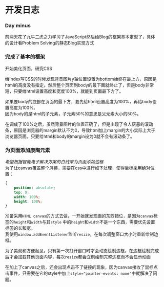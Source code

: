 # 开发日志

### Day minus
前两天花了九牛二虎之力学习了JavaScript然后给Blog的框架基本定型了，具体的设计看Problem Solving的静态Blog实现方式

### 完成了基本的框架
开始美化页面，研究CSS

给Index写CSS的时候发现背景图片y轴位置设置为bottom始终在最上方，原因是html的高度没有指定，然后整个页面到body的最下面就终止了，但是body非常短，只要给html设置高度和宽度100%，就能到页面最下方了。

如果要body的底部在页面的最下方，要先给html设置高度为100%，再给body设置高度为100%。<br>
因为body的是html的子元素，子元素50%的意思是父元素大小的50%。

在调成了100%之后，虽然背景图片的位置正确了，但是出现了令人厌恶的滚动条，原因是浏览器的margin默认不为0，导致html加上margin的大小实际上大于浏览器页面。只要给html和body的margin设为0就不会有滚动条了。

### 为页面添加康陶元素
*希望根据智能电子解决方案的白线来为页面添加边框*<br>
为了让canvas覆盖整个屏幕，需要在css中进行如下处理，使得坐标采用绝对位置：
```css
{
    position: absolute;
    top: 0;
    width: 100%;
    height: 100%;
}
```
准备采用`HTML canvas`的方式去做，一开始就发现画的东西错位，是因为`canvas`标签的`height`和`width`与其`style`
中的`height`和`width`不是一个东西，需要优先设置标签的长和宽。<br>
我使用`window.addEventListener`监听`resize`，在每次调整窗口大小时重新绘制边框。

为了美观和方便起见，只有第一次打开窗口时才会动态绘制边框，在边框绘制完成后才会加载其他页面内容，每次`resize`都会立刻绘制完整边框而不会显示动画

在加上了canvas之后，还会出现点击不了链接的现象，因为canvas接收了鼠标点击事件，只需要在它的style中加上`style="pointer-events: none"`中就解决了问题。